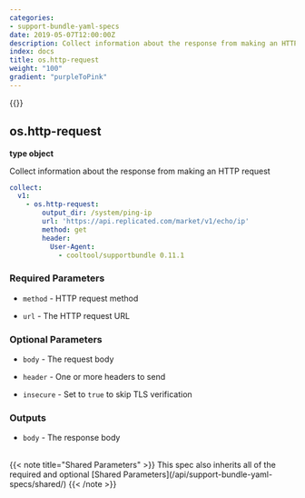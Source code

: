 ```yaml
---
categories:
- support-bundle-yaml-specs
date: 2019-05-07T12:00:00Z
description: Collect information about the response from making an HTTP request
index: docs
title: os.http-request
weight: "100"
gradient: "purpleToPink"
---
```


{{<legacynotice>}}

## os.http-request

**type object**

Collect information about the response from making an HTTP request


```yaml
collect:
  v1:
    - os.http-request:
        output_dir: /system/ping-ip
        url: 'https://api.replicated.com/market/v1/echo/ip'
        method: get
        header:
          User-Agent:
            - cooltool/supportbundle 0.11.1
```


### Required Parameters


- `method` - HTTP request method


- `url` - The HTTP request URL



### Optional Parameters


- `body` - The request body


- `header` - One or more headers to send


- `insecure` - Set to `true` to skip TLS verification



### Outputs

    
- `body` - The response body


<br>
{{< note title="Shared Parameters" >}}
This spec also inherits all of the required and optional [Shared Parameters](/api/support-bundle-yaml-specs/shared/)
{{< /note >}}

  